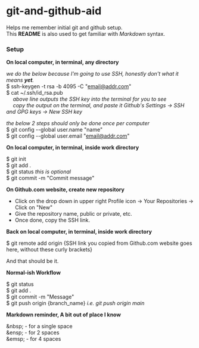 # git-and-github-aid
Helps me remember initial git and github setup.  
This **README** is also used to get familiar with *Markdown* syntax.

### Setup


**On local computer, in terminal, any directory**  

*we do the below because I'm going to use SSH, honestly don't what it means **yet**.*  
$ ssh-keygen -t rsa -b 4095 -C "email@addr.com"  
$ cat ~/.ssh/id_rsa.pub  
&emsp; *above line outputs the SSH key into the terminal for you to see*  
&emsp; *copy the output on the terminal, and paste it Github's Settings -> SSH and GPG keys -> New SSH key*  

*the below 2 steps should only be done once per computer*  
$ git config --global user.name "name"  
$ git config --global user.email "email@addr.com"

**On local computer, in terminal, inside work directory**  

$ git init  
$ git add .  
$ git status *this is optional*  
$ git commit -m "Commit message"  

**On Github.com website, create new repository** 

- Click on the drop down in upper right Profile icon -> Your Repositories -> Click on "New"  
- Give the repository name, public or private, etc.  
- Once done, copy the SSH link.

**Back on local computer, in terminal, inside work directory**

$ git remote add origin {SSH link you copied from Github.com website goes here, without these curly brackets}  

And that should be it.

**Normal-ish Workflow**  

$ git status  
$ git add .  
$ git commit -m "Message"  
$ git push origin {branch_name} *i.e. git push origin main*

**Markdown reminder, A bit out of place I know** 

\&nbsp; - for a single space  
\&ensp; - for 2 spaces  
\&emsp; - for 4 spaces  
